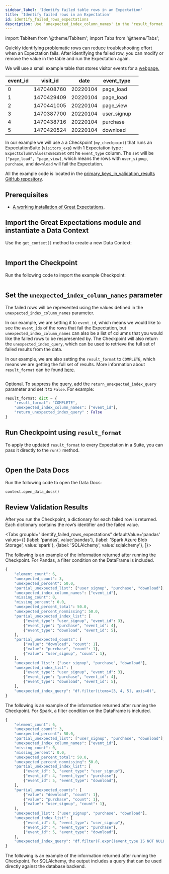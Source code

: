 ```yaml
---
sidebar_label: 'Identify failed table rows in an Expectation'
title: 'Identify failed rows in an Expectation'
id: identify_failed_rows_expectations
description: Use 'unexpected_index_column_names' in the 'result_format' parameter to identify failed table rows in an Expectation.
---
```


import TabItem from '@theme/TabItem';
import Tabs from '@theme/Tabs';

Quickly identifying problematic rows can reduce troubleshooting effort when an Expectation fails. After identifying the failed row, you can modify or remove the value in the table and run the Expectation again.

We will use a small example table that stores visitor events for a [webpage.](https://github.com/great-expectations/great_expectations/tree/develop/tests/test_sets/visits)

| **event_id** | **visit_id** | **date** | **event_type** |   |
|--------------|--------------|----------|----------------|---|
| 0            | 1470408760   | 20220104 | page_load      |   |
| 1            | 1470429409   | 20220104 | page_load      |   |
| 2            | 1470441005   | 20220104 | page_view      |   |
| 3            | 1470387700   | 20220104 | user_signup    |   |
| 4            | 1470438716   | 20220104 | purchase       |   |
| 5            | 1470420524   | 20220104 | download       |   |


In our example we will use a a Checkpoint (`my_checkpoint`) that runs an ExpectationSuite (`visitors_exp`) with 1 Expectation type : `ExpectColumnValuesToBeInSet` ont he `event_type` column. The `set`
will be `["page_load", "page_view]`, which means the rows with `user_signup`, `purchase`, and `download` will fail the Expectation.

All the example code is located in the [primary_keys_in_validation_results GitHub repository](https://github.com/great-expectations/great_expectations/tree/develop/examples/demos/primary_keys_in_validation_results).

## Prerequisites

- [A working installation of Great Expectations](/docs/guides/setup/setup_overview).

## Import the Great Expectations module and instantiate a Data Context

Use the `get_context()` method to create a new Data Context:

```python name="tests/integration/docusaurus/expectations/advanced/failed_rows_pandas.py get context"
```

## Import the Checkpoint 

Run the following code to import the example Checkpoint:

```python name="tests/integration/docusaurus/expectations/advanced/failed_rows_pandas.py get context"
```

## Set the `unexpected_index_column_names` parameter

The failed rows will be represented using the values defined in the `unexpected_index_column_names` parameter. 

In our example, we are setting it to `event_id`, which means we would like to see the `event_ids` of the rows that fail the Expectation, but `unexpected_index_column_names` can also be a list of columns that you would like the failed rows to be respresented by. The Checkpoint will also return the `unexpected_index_query`, which can be used to retrieve the full set of failed results from the data. 

In our example, we are also setting  the `result_format` to `COMPLETE`, which means we are getting the full set of results. More information about `result_format` can be found [here](https://docs.greatexpectations.io/docs/reference/expectations/result_format/#configure-result-format).

```python name="tests/integration/docusaurus/expectations/advanced/failed_rows_pandas.py set unexpected_index_column_names"
```

Optional. To suppress the query, add the `return_unexpected_index_query` parameter and set it to `False`. For example:

```python
result_format: dict = {
    "result_format": "COMPLETE",
    "unexpected_index_column_names": ["event_id"],
    "return_unexpected_index_query" : False
}
```

## Run Checkpoint using `result_format`

To apply the updated `result_format` to every Expectation in a Suite, you can pass it directly to the `run()` method. 

```python name="tests/integration/docusaurus/expectations/advanced/failed_rows_pandas.py set unexpected_index_column_names"
```

## Open the Data Docs

Run the following code to open the Data Docs:

```python
context.open_data_docs()
```

## Review Validation Results

After you run the Checkpoint, a dictionary for each failed row is returned. Each dictionary contains the row’s identifier and the failed value. 

<Tabs
  groupId="identify_failed_rows_expectations"
  defaultValue='pandas'
  values={[
  {label: 'pandas', value:'pandas'},
  {label: 'Spark Azure Blob Storage', value:'spark'},
  {label: 'SQLAlchemy', value:'sqlalchemy'},
  ]}>
<TabItem value="pandas">

The following is an example of the information returned after running the Checkpoint. For Pandas, a filter condition on the DataFrame is included.

```python
{
    "element_count": 6,
    "unexpected_count": 3,
    "unexpected_percent": 50.0,
    "partial_unexpected_list": ["user_signup", "purchase", "download"],
    "unexpected_index_column_names": ["event_id"],
    "missing_count": 0,
    "missing_percent": 0.0,
    "unexpected_percent_total": 50.0,
    "unexpected_percent_nonmissing": 50.0,
    "partial_unexpected_index_list": [
        {"event_type": "user_signup", "event_id": 3},
        {"event_type": "purchase", "event_id": 4},
        {"event_type": "download", "event_id": 5},
    ],
    "partial_unexpected_counts": [
        {"value": "download", "count": 1},
        {"value": "purchase", "count": 1},
        {"value": "user_signup", "count": 1},
    ],
    "unexpected_list": ["user_signup", "purchase", "download"],
    "unexpected_index_list": [
        {"event_type": "user_signup", "event_id": 3},
        {"event_type": "purchase", "event_id": 4},
        {"event_type": "download", "event_id": 5},
    ],
    "unexpected_index_query": "df.filter(items=[3, 4, 5], axis=0)",
}
```

</TabItem>
<TabItem value="spark">

The following is an example of the information returned after running the Checkpoint. For Spark, a filter condition on the DataFrame is included.


```python 
{
    "element_count": 6,
    "unexpected_count": 3,
    "unexpected_percent": 50.0,
    "partial_unexpected_list": ["user_signup", "purchase", "download"],
    "unexpected_index_column_names": ["event_id"],
    "missing_count": 0,
    "missing_percent": 0.0,
    "unexpected_percent_total": 50.0,
    "unexpected_percent_nonmissing": 50.0,
    "partial_unexpected_index_list": [
        {"event_id": 3, "event_type": "user_signup"},
        {"event_id": 4, "event_type": "purchase"},
        {"event_id": 5, "event_type": "download"},
    ],
    "partial_unexpected_counts": [
        {"value": "download", "count": 1},
        {"value": "purchase", "count": 1},
        {"value": "user_signup", "count": 1},
    ],
    "unexpected_list": ["user_signup", "purchase", "download"],
    "unexpected_index_list": [
        {"event_id": 3, "event_type": "user_signup"},
        {"event_id": 4, "event_type": "purchase"},
        {"event_id": 5, "event_type": "download"},
    ],
    "unexpected_index_query": "df.filter(F.expr((event_type IS NOT NULL) AND (NOT (event_type IN (page_load, page_view)))))",
}

```

</TabItem>
<TabItem value="sqlalchemy">

The following is an example of the information returned after running the Checkpoint. For SQLAlchemy, the output includes a query that can be used directly against the database backend.

</TabItem>
</Tabs>

